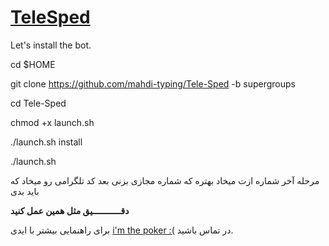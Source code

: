# [TeleSped](https://telegram.me/Tele_Sped)
Let's install the bot.

cd $HOME
 
git clone https://github.com/mahdi-typing/Tele-Sped -b supergroups

cd Tele-Sped

chmod +x launch.sh

./launch.sh install

./launch.sh

مرحله آخر شماره ازت میخاد بهتره که شماره مجازی بزنی بعد کد  تلگرامی رو میخاد که باید بدی


**دقـــــــــــيق مثل همین عمل کنید**

برای راهنمایی بیشتر با ایدی [i'm the poker :(](https://telegram.me/tele_emoji) در تماس باشید.
